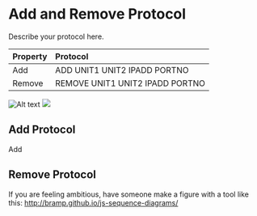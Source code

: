 # Add and Remove Protocol
Describe your protocol here.


| Property      | Protocol                              | 
| ------------- |:------------------------------------- | 
| Add           | ADD UNIT1 UNIT2 IPADD PORTNO          | 
| Remove        | REMOVE UNIT1 UNIT2 IPADD PORTNO       |  

![Alt text](http://potherca.github.io/StackOverflow/question.13808020.include-an-svg-hosted-on-github-in-markdown/controllers_brief.svg)
<img src="http://potherca.github.io/StackOverflow/question.13808020.include-an-svg-hosted-on-github-in-markdown/controllers_brief.svg">


## Add Protocol

Add 

## Remove Protocol 





If you are feeling ambitious, have someone make a figure with a tool like this: http://bramp.github.io/js-sequence-diagrams/
